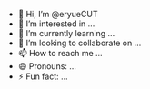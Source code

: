 - 👋 Hi, I’m @eryueCUT
- 👀 I’m interested in ...
- 🌱 I’m currently learning ...
- 💞️ I’m looking to collaborate on ...
- 📫 How to reach me ...
- 😄 Pronouns: ...
- ⚡ Fun fact: ...

<!---
eryueCUT/eryueCUT is a ✨ special ✨ repository because its `README.md` (this file) appears on your GitHub profile.
You can click the Preview link to take a look at your changes.
--->

